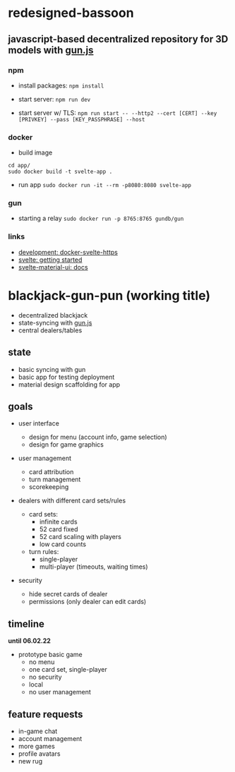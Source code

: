 # redesigned-bassoon
## javascript-based decentralized repository for 3D models with [gun.js](https://github.com/amark/gun) 

### npm

- install packages:
`npm install`

- start server:
`npm run dev`

- start server w/ TLS:
`npm run start -- --http2 --cert [CERT] --key [PRIVKEY] --pass [KEY_PASSPHRASE] --host`


### docker

- build image

```
cd app/
sudo docker build -t svelte-app .
```

- run app
`sudo docker run -it --rm -p8080:8080 svelte-app`


### gun

- starting a relay
`sudo docker run -p 8765:8765 gundb/gun`

### links

- [development: docker-svelte-https](https://sam.elborai.me/blog/local-svelte-development-with-tls-support)
- [svelte: getting started](https://svelte.dev/blog/the-easiest-way-to-get-started)
- [svelte-material-ui: docs](https://sveltematerialui.com/?ref=madewithsvelte.com)


# blackjack-gun-pun (working title)
- decentralized blackjack
- state-syncing with [gun.js](https://github.com/amark/gun)
- central dealers/tables
	

## state
- basic syncing with gun
- basic app for testing deployment
- material design scaffolding for app

## goals
- user interface
	- design for menu (account info, game selection)
	- design for game graphics 

- user management
	- card attribution
	- turn management
	- scorekeeping

- dealers with different card sets/rules
	- card sets:
		- infinite cards
		- 52 card fixed
		- 52 card scaling with players
		- low card counts
	- turn rules:
		- single-player
		- multi-player (timeouts, waiting times)

- security 
	- hide secret cards of dealer
	- permissions (only dealer can edit cards)

## timeline
**until 06.02.22** 

- prototype basic game
	- no menu
	- one card set, single-player
	- no security
	- local
	- no user management

## feature requests
- in-game chat
- account management
- more games
- profile avatars
- new rug




